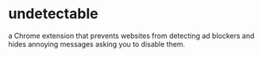 # undetectable
a Chrome extension that prevents websites from detecting ad blockers and hides annoying messages asking you to disable them.
